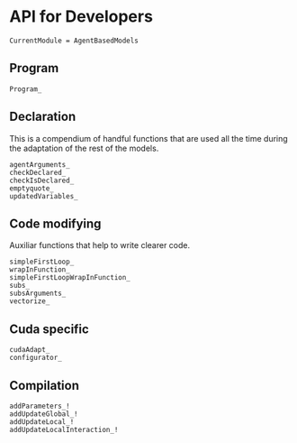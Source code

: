 # API for Developers

```@meta
CurrentModule = AgentBasedModels
```

## Program 
```@docs
Program_
```

## Declaration
This is a compendium of handful functions that are used all the time during the adaptation of the rest of the models.
```@docs
agentArguments_
checkDeclared_
checkIsDeclared_
emptyquote_
updatedVariables_
```

## Code modifying
Auxiliar functions that help to write clearer code.

```@docs
simpleFirstLoop_
wrapInFunction_
simpleFirstLoopWrapInFunction_
subs_
subsArguments_
vectorize_
```

## Cuda specific

```@docs
cudaAdapt_
configurator_
```

## Compilation
```@docs
addParameters_!
addUpdateGlobal_!
addUpdateLocal_!
addUpdateLocalInteraction_!
```